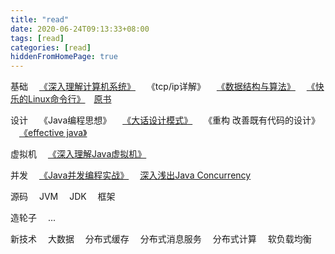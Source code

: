 ```yaml
---
title: "read"
date: 2020-06-24T09:13:33+08:00
tags: [read]
categories: [read]
hiddenFromHomePage: true
---
```


基础
&emsp;[《深入理解计算机系统》](/tags/csapp)
&emsp;《tcp/ip详解》
&emsp;[《数据结构与算法》](/tags/算法)
&emsp;[《快乐的Linux命令行》](/tags/linux)&emsp;[原书](https://billie66.github.io/TLCL/book/)

设计
&emsp;《Java编程思想》
&emsp;[《大话设计模式》](/tags/设计模式)
&emsp;《重构 改善既有代码的设计》
&emsp;[《effective java》](/post/read/effectivejava/effectivejava)

虚拟机
&emsp;[《深入理解Java虚拟机》](/tags/jvm)

并发
&emsp;[《Java并发编程实战》](/tags/并发) 
&emsp;[深入浅出Java Concurrency](http://www.blogjava.net/xylz/archive/2010/07/08/325587.html)

源码
&emsp;JVM
&emsp;JDK
&emsp;框架

造轮子
&emsp;...

新技术
&emsp;大数据
&emsp;分布式缓存
&emsp;分布式消息服务
&emsp;分布式计算
&emsp;软负载均衡
